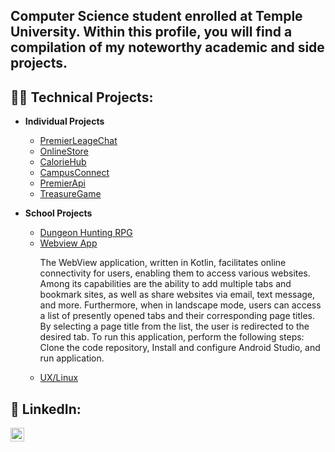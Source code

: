 <h2>Computer Science student enrolled at Temple University. Within this profile, you will find a compilation of my noteworthy
academic and side projects.

<h2>👨‍💻 Technical Projects:</h2>


- <b>Individual Projects</b>
  - [PremierLeageChat](https://github.com/harriskwong1208/PremierLeagueChat)
  - [OnlineStore](https://github.com/harriskwong1208/OnlineStore)
  - [CalorieHub](https://github.com/harriskwong1208/caloriehub)
  - [CampusConnect](https://github.com/harriskwong1208/CampusConnect)
  - [PremierApi](https://github.com/harriskwong1208/SoccerApi)
  - [TreasureGame](https://github.com/harriskwong1208/TreasureGame)

  
- <b>School Projects</b>
  - [Dungeon Hunting RPG](https://github.com/cis3296s23/project-01-dungeon-hunting)
  - [Webview App](https://github.com/TempleCIS3515/assignment-10-harriskwong1208)
    <p>The WebView application, written in Kotlin, facilitates online connectivity for users, enabling them to access various websites. Among its capabilities are the ability to add multiple tabs and bookmark sites, as well as share websites via email, text message, and more. Furthermore, when in landscape mode, users can access a list of presently opened tabs and their corresponding page titles. By selecting a page title from the list, the user is redirected to the desired tab. To run this application, perform the following steps: Clone the code repository, Install and configure Android Studio, and run application. </p>
  - [UX/Linux](https://github.com/harriskwong1208/LinuxShell)
  







<h2> 🤳 LinkedIn:</h2>


[<img align="left" alt="HarrisKwong | LinkedIn" width="22px" src="https://cdn.jsdelivr.net/npm/simple-icons@v3/icons/linkedin.svg" />][linkedin]


[linkedin]:https://www.linkedin.com/in/harris-kwong/

